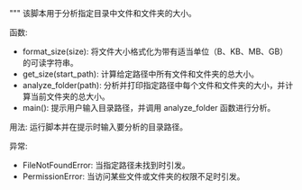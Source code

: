 """
该脚本用于分析指定目录中文件和文件夹的大小。

函数:
- format_size(size): 将文件大小格式化为带有适当单位（B、KB、MB、GB）的可读字符串。
- get_size(start_path): 计算给定路径中所有文件和文件夹的总大小。
- analyze_folder(path): 分析并打印指定路径中每个文件和文件夹的大小，并计算当前文件夹的总大小。
- main(): 提示用户输入目录路径，并调用 analyze_folder 函数进行分析。

用法:
运行脚本并在提示时输入要分析的目录路径。

异常:
- FileNotFoundError: 当指定路径未找到时引发。
- PermissionError: 当访问某些文件或文件夹的权限不足时引发。

